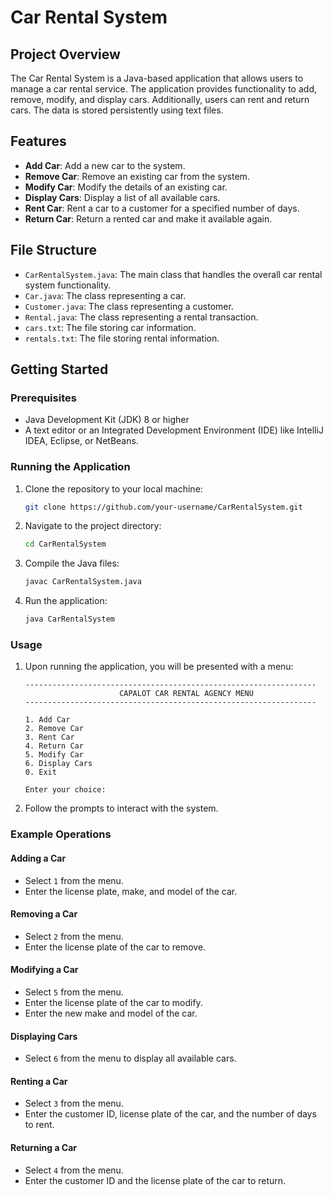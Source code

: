 # Car Rental System

## Project Overview

The Car Rental System is a Java-based application that allows users to manage a car rental service. The application provides functionality to add, remove, modify, and display cars. Additionally, users can rent and return cars. The data is stored persistently using text files.

## Features

- **Add Car**: Add a new car to the system.
- **Remove Car**: Remove an existing car from the system.
- **Modify Car**: Modify the details of an existing car.
- **Display Cars**: Display a list of all available cars.
- **Rent Car**: Rent a car to a customer for a specified number of days.
- **Return Car**: Return a rented car and make it available again.

## File Structure

- `CarRentalSystem.java`: The main class that handles the overall car rental system functionality.
- `Car.java`: The class representing a car.
- `Customer.java`: The class representing a customer.
- `Rental.java`: The class representing a rental transaction.
- `cars.txt`: The file storing car information.
- `rentals.txt`: The file storing rental information.

## Getting Started

### Prerequisites

- Java Development Kit (JDK) 8 or higher
- A text editor or an Integrated Development Environment (IDE) like IntelliJ IDEA, Eclipse, or NetBeans.

### Running the Application

1. Clone the repository to your local machine:
    ```sh
    git clone https://github.com/your-username/CarRentalSystem.git
    ```

2. Navigate to the project directory:
    ```sh
    cd CarRentalSystem
    ```

3. Compile the Java files:
    ```sh
    javac CarRentalSystem.java
    ```

4. Run the application:
    ```sh
    java CarRentalSystem
    ```

### Usage

1. Upon running the application, you will be presented with a menu:
    ```
    -----------------------------------------------------------------
                         CAPALOT CAR RENTAL AGENCY MENU
    -----------------------------------------------------------------
    
    1. Add Car
    2. Remove Car
    3. Rent Car
    4. Return Car
    5. Modify Car
    6. Display Cars
    0. Exit
    
    Enter your choice: 
    ```

2. Follow the prompts to interact with the system.

### Example Operations

#### Adding a Car
- Select `1` from the menu.
- Enter the license plate, make, and model of the car.

#### Removing a Car
- Select `2` from the menu.
- Enter the license plate of the car to remove.

#### Modifying a Car
- Select `5` from the menu.
- Enter the license plate of the car to modify.
- Enter the new make and model of the car.

#### Displaying Cars
- Select `6` from the menu to display all available cars.

#### Renting a Car
- Select `3` from the menu.
- Enter the customer ID, license plate of the car, and the number of days to rent.

#### Returning a Car
- Select `4` from the menu.
- Enter the customer ID and the license plate of the car to return.
